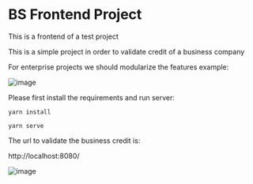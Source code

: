 # BS Frontend Project
This is a frontend of a test project

This is a simple project in order to validate credit of a business company

For enterprise projects we should modularize the features
example:

![image](https://github.com/gfrodrigo/bs_project_fe/assets/12434820/ff26f80f-9e34-4cdd-a348-bdaa5facfdbc)

Please first install the requirements and run server:

`yarn install`

`yarn serve`

The url to validate the business credit is:

http://localhost:8080/

![image](https://github.com/gfrodrigo/bs_project_fe/assets/12434820/75cbad0b-ea47-4783-ab42-cb87245d17f4)

